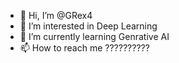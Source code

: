 - 👋 Hi, I’m @GRex4
- 👀 I’m interested in Deep Learning
- 🌱 I’m currently learning Genrative AI
- 📫 How to reach me ??????????

<!---
GRex4/GRex4 is a ✨ special ✨ repository because its `README.md` (this file) appears on your GitHub profile.
You can click the Preview link to take a look at your changes.
--->
